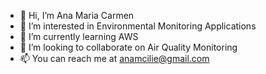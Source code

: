 - 👋 Hi, I’m Ana Maria Carmen 
- 👀 I’m interested in Environmental Monitoring Applications
- 🌱 I’m currently learning AWS
- 💞️ I’m looking to collaborate on Air Quality Monitoring 
- 📫 You can reach me at anamcilie@gmail.com

<!---
anamcilie/anamcilie is a ✨ special ✨ repository because its `README.md` (this file) appears on your GitHub profile.
You can click the Preview link to take a look at your changes.
--->
